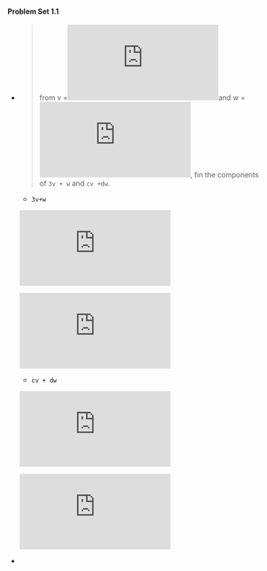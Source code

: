 #### Problem Set 1.1

- > from v =![v1](https://latex.codecogs.com/png.latex?%5Csmall%20%5Cbegin%7Bbmatrix%7D%202%5C%5C1%20%5Cend%7Bbmatrix%7D)and w = ![](https://latex.codecogs.com/png.latex?%5Csmall%20%5Cbegin%7Bbmatrix%7D%201%5C%5C2%20%5Cend%7Bbmatrix%7D), fin the components of `3v + w` and `cv +dw`.

  - `3v+w`

  ![](https://latex.codecogs.com/png.latex?3%5Cbegin%7Bbmatrix%7D%202%5C%5C1%20%5Cend%7Bbmatrix%7D%20&plus;%20%5Cbegin%7Bbmatrix%7D%201%5C%5C2%20%5Cend%7Bbmatrix%7D)
  
  ![](https://latex.codecogs.com/png.latex?%7B%5Ccolor%7BBlue%7D%20%5Cbegin%7Bbmatrix%7D%206%5C%5C3%20%5Cend%7Bbmatrix%7D%20&plus;%20%5Cbegin%7Bbmatrix%7D%201%5C%5C2%20%5Cend%7Bbmatrix%7D%20%3D%20%5Cbegin%7Bbmatrix%7D%207%5C%5C5%20%5Cend%7Bbmatrix%7D%20%7D)
  
  - `cv + dw`
  
  ![](https://latex.codecogs.com/png.latex?c%5Cbegin%7Bbmatrix%7D%202%5C%5C1%20%5Cend%7Bbmatrix%7D%20&plus;%20d%5Cbegin%7Bbmatrix%7D%201%5C%5C2%20%5Cend%7Bbmatrix%7D)
  
  ![](https://latex.codecogs.com/png.latex?%7B%5Ccolor%7BBlue%7D%20c%5Cbegin%7Bbmatrix%7D%202%5C%5C1%20%5Cend%7Bbmatrix%7D%20&plus;%20d%5Cbegin%7Bbmatrix%7D%201%5C%5C2%20%5Cend%7Bbmatrix%7D%20%3D%20%5Cbegin%7Bbmatrix%7D%202c%20&plus;%20d%5C%5C%20c%20&plus;2d%20%5Cend%7Bbmatrix%7D%20%7D)

- 